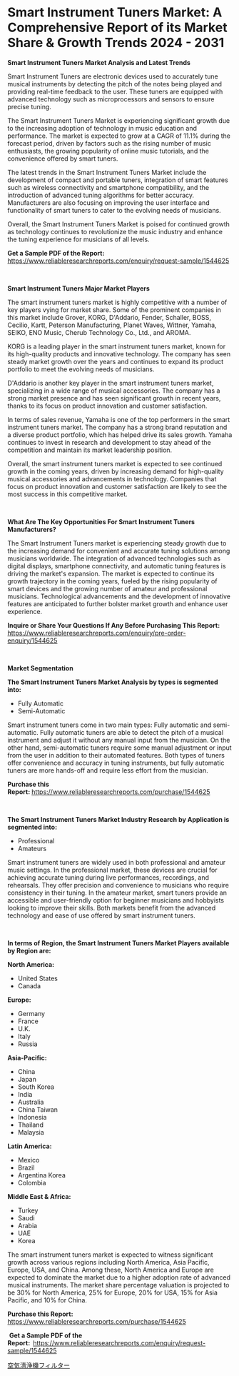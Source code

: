 <p><h1>Smart Instrument Tuners Market: A Comprehensive Report of its Market Share & Growth Trends 2024 - 2031</h1></p><p><strong>Smart Instrument Tuners Market Analysis and Latest Trends</strong></p>
<p><p>Smart Instrument Tuners are electronic devices used to accurately tune musical instruments by detecting the pitch of the notes being played and providing real-time feedback to the user. These tuners are equipped with advanced technology such as microprocessors and sensors to ensure precise tuning.</p><p>The Smart Instrument Tuners Market is experiencing significant growth due to the increasing adoption of technology in music education and performance. The market is expected to grow at a CAGR of 11.1% during the forecast period, driven by factors such as the rising number of music enthusiasts, the growing popularity of online music tutorials, and the convenience offered by smart tuners.</p><p>The latest trends in the Smart Instrument Tuners Market include the development of compact and portable tuners, integration of smart features such as wireless connectivity and smartphone compatibility, and the introduction of advanced tuning algorithms for better accuracy. Manufacturers are also focusing on improving the user interface and functionality of smart tuners to cater to the evolving needs of musicians.</p><p>Overall, the Smart Instrument Tuners Market is poised for continued growth as technology continues to revolutionize the music industry and enhance the tuning experience for musicians of all levels.</p></p>
<p><strong>Get a Sample PDF of the Report:&nbsp;</strong> <a href="https://www.reliableresearchreports.com/enquiry/request-sample/1544625">https://www.reliableresearchreports.com/enquiry/request-sample/1544625</a></p>
<p>&nbsp;</p>
<p><strong>Smart Instrument Tuners Major Market Players</strong></p>
<p><p>The smart instrument tuners market is highly competitive with a number of key players vying for market share. Some of the prominent companies in this market include Grover, KORG, D'Addario, Fender, Schaller, BOSS, Cecilio, Kartt, Peterson Manufacturing, Planet Waves, Wittner, Yamaha, SEIKO, ENO Music, Cherub Technology Co., Ltd., and AROMA.</p><p>KORG is a leading player in the smart instrument tuners market, known for its high-quality products and innovative technology. The company has seen steady market growth over the years and continues to expand its product portfolio to meet the evolving needs of musicians.</p><p>D'Addario is another key player in the smart instrument tuners market, specializing in a wide range of musical accessories. The company has a strong market presence and has seen significant growth in recent years, thanks to its focus on product innovation and customer satisfaction.</p><p>In terms of sales revenue, Yamaha is one of the top performers in the smart instrument tuners market. The company has a strong brand reputation and a diverse product portfolio, which has helped drive its sales growth. Yamaha continues to invest in research and development to stay ahead of the competition and maintain its market leadership position.</p><p>Overall, the smart instrument tuners market is expected to see continued growth in the coming years, driven by increasing demand for high-quality musical accessories and advancements in technology. Companies that focus on product innovation and customer satisfaction are likely to see the most success in this competitive market.</p></p>
<p>&nbsp;</p>
<p><strong>What Are The Key Opportunities For Smart Instrument Tuners Manufacturers?</strong></p>
<p><p>The Smart Instrument Tuners market is experiencing steady growth due to the increasing demand for convenient and accurate tuning solutions among musicians worldwide. The integration of advanced technologies such as digital displays, smartphone connectivity, and automatic tuning features is driving the market's expansion. The market is expected to continue its growth trajectory in the coming years, fueled by the rising popularity of smart devices and the growing number of amateur and professional musicians. Technological advancements and the development of innovative features are anticipated to further bolster market growth and enhance user experience.</p></p>
<p><strong>Inquire or Share Your Questions If Any Before Purchasing This Report:</strong> <a href="https://www.reliableresearchreports.com/enquiry/pre-order-enquiry/1544625">https://www.reliableresearchreports.com/enquiry/pre-order-enquiry/1544625</a></p>
<p>&nbsp;</p>
<p><strong>Market Segmentation</strong></p>
<p><strong>The Smart Instrument Tuners Market Analysis by types is segmented into:</strong></p>
<p><ul><li>Fully Automatic</li><li>Semi-Automatic</li></ul></p>
<p><p>Smart instrument tuners come in two main types: Fully automatic and semi-automatic. Fully automatic tuners are able to detect the pitch of a musical instrument and adjust it without any manual input from the musician. On the other hand, semi-automatic tuners require some manual adjustment or input from the user in addition to their automated features. Both types of tuners offer convenience and accuracy in tuning instruments, but fully automatic tuners are more hands-off and require less effort from the musician.</p></p>
<p><strong>Purchase this Report:&nbsp;</strong><a href="https://www.reliableresearchreports.com/purchase/1544625">https://www.reliableresearchreports.com/purchase/1544625</a></p>
<p>&nbsp;</p>
<p><strong>The Smart Instrument Tuners Market Industry Research by Application is segmented into:</strong></p>
<p><ul><li>Professional</li><li>Amateurs</li></ul></p>
<p><p>Smart instrument tuners are widely used in both professional and amateur music settings. In the professional market, these devices are crucial for achieving accurate tuning during live performances, recordings, and rehearsals. They offer precision and convenience to musicians who require consistency in their tuning. In the amateur market, smart tuners provide an accessible and user-friendly option for beginner musicians and hobbyists looking to improve their skills. Both markets benefit from the advanced technology and ease of use offered by smart instrument tuners.</p></p>
<p>&nbsp;</p>
<p><strong>In terms of Region, the Smart Instrument Tuners Market Players available by Region are:</strong></p>
<p>
    <p> <strong> North America: </strong>
        <ul>
            <li>United States</li>
            <li>Canada</li>
        </ul>
        </p> 
    <p> <strong> Europe: </strong>
        <ul>
            <li>Germany</li>
            <li>France</li>
            <li>U.K.</li>
            <li>Italy</li>
            <li>Russia</li>
        </ul>
        </p> 
    <p> <strong> Asia-Pacific: </strong>
        <ul>
            <li>China</li>
            <li>Japan</li>
            <li>South Korea</li>
            <li>India</li>
            <li>Australia</li>
            <li>China Taiwan</li>
            <li>Indonesia</li>
            <li>Thailand</li>
            <li>Malaysia</li>
        </ul>
        </p> 
    <p> <strong> Latin America: </strong>
        <ul>
            <li>Mexico</li>
            <li>Brazil</li>
            <li>Argentina Korea</li>
            <li>Colombia</li>
        </ul>
        </p> 
    <p> <strong> Middle East & Africa: </strong>
        <ul>
            <li>Turkey</li>
            <li>Saudi</li>
            <li>Arabia</li>
            <li>UAE</li>
            <li>Korea</li>
        </ul>
    </p>
    </p>
<p><p>The smart instrument tuners market is expected to witness significant growth across various regions including North America, Asia Pacific, Europe, USA, and China. Among these, North America and Europe are expected to dominate the market due to a higher adoption rate of advanced musical instruments. The market share percentage valuation is projected to be 30% for North America, 25% for Europe, 20% for USA, 15% for Asia Pacific, and 10% for China.</p></p>
<p><strong>Purchase this Report: </strong><a href="https://www.reliableresearchreports.com/purchase/1544625">https://www.reliableresearchreports.com/purchase/1544625</a></p>
<p>&nbsp;<strong>Get a Sample PDF of the Report:&nbsp;&nbsp;</strong><a href="https://www.reliableresearchreports.com/enquiry/request-sample/1544625">https://www.reliableresearchreports.com/enquiry/request-sample/1544625</a></p>
<p><strong></strong></p>
<p><p><a href="https://github.com/zekaoe592392/Market-Research-Report-List-1/blob/main/10402037160.md">空気清浄機フィルター</a></p></p>